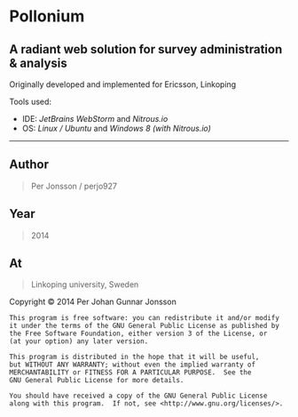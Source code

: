 Pollonium
=========

A radiant web solution for survey administration & analysis
-----------------------------------------------------------

Originally developed and implemented for Ericsson, Linkoping

Tools used:
* IDE: <i> JetBrains WebStorm </i> and <i> Nitrous.io </i>
* OS:  <i> Linux / Ubuntu </i> and <i> Windows 8 (with Nitrous.io) </i>

---------------------------------------------------------------

## Author
> Per Jonsson / perjo927
## Year
> 2014
## At ##
> Linkoping university, Sweden

Copyright &copy; 2014  Per Johan Gunnar Jonsson

    This program is free software: you can redistribute it and/or modify
    it under the terms of the GNU General Public License as published by
    the Free Software Foundation, either version 3 of the License, or
    (at your option) any later version.

    This program is distributed in the hope that it will be useful,
    but WITHOUT ANY WARRANTY; without even the implied warranty of
    MERCHANTABILITY or FITNESS FOR A PARTICULAR PURPOSE.  See the
    GNU General Public License for more details.

    You should have received a copy of the GNU General Public License
    along with this program.  If not, see <http://www.gnu.org/licenses/>.



